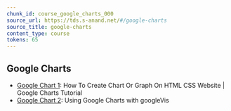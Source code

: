 ```yaml
---
chunk_id: course_google_charts_000
source_url: https://tds.s-anand.net/#/google-charts
source_title: google-charts
content_type: course
tokens: 65
---
```


## Google Charts

- [Google Chart 1](https://youtu.be/-DQP4fpmJpc): How To Create Chart Or Graph On HTML CSS Website | Google Charts Tutorial
- [Google Chart 2](https://youtu.be/6tx58ZZGxrI): Using Google Charts with googleVis
